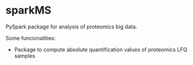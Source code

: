 # sparkMS
PySpark package for analysis of proteomics big data.

Some funcionalities:

- Package to compute absolute quantification values of proteomics LFQ samples
